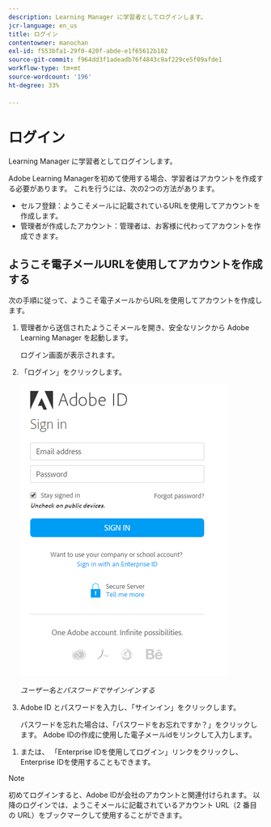 ```yaml
---
description: Learning Manager に学習者としてログインします。
jcr-language: en_us
title: ログイン
contentowner: manochan
exl-id: f553bfa1-29f0-420f-abde-e1f65612b182
source-git-commit: f964dd3f1adeadb76f4843c9af229ce5f09afde1
workflow-type: tm+mt
source-wordcount: '196'
ht-degree: 33%

---
```


# ログイン

Learning Manager に学習者としてログインします。

Adobe Learning Managerを初めて使用する場合、学習者はアカウントを作成する必要があります。 これを行うには、次の2つの方法があります。

* セルフ登録：ようこそメールに記載されているURLを使用してアカウントを作成します。
* 管理者が作成したアカウント：管理者は、お客様に代わってアカウントを作成できます。

## ようこそ電子メールURLを使用してアカウントを作成する

次の手順に従って、ようこそ電子メールからURLを使用してアカウントを作成します。

1. 管理者から送信されたようこそメールを開き、安全なリンクから Adobe Learning Manager を起動します。

   ログイン画面が表示されます。

1. 「ログイン」をクリックします。

   ![](assets/adobeid-signin.png)

   *ユーザー名とパスワードでサインインする*

1. Adobe ID とパスワードを入力し、「サインイン」をクリックします。

   パスワードを忘れた場合は、「パスワードをお忘れですか？」をクリックします。 Adobe IDの作成に使用した電子メールidをリンクして入力します。

<!--
   If you do not have an Adobe ID, [click here](../../../manage-account.md) to learn how to create an Adobe ID.
-->

1. または、 「Enterprise IDを使用してログイン」リンクをクリックし、Enterprise IDを使用することもできます。

>[!NOTE]
>
>初めてログインすると、Adobe IDが会社のアカウントと関連付けられます。 以降のログインでは、ようこそメールに記載されているアカウント URL（2 番目の URL）をブックマークして使用することができます。
